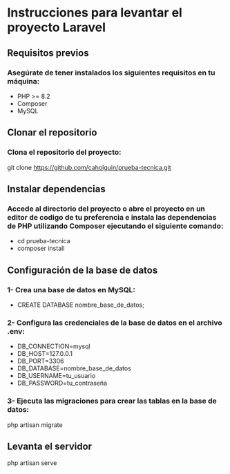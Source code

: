 # Instrucciones para levantar el proyecto Laravel

## Requisitos previos

### Asegúrate de tener instalados los siguientes requisitos en tu máquina:

- PHP >= 8.2
- Composer
- MySQL

## Clonar el repositorio

### Clona el repositorio del proyecto:

git clone https://github.com/caholguin/prueba-tecnica.git

## Instalar dependencias

### Accede al directorio del proyecto o abre el proyecto en un editor de codigo de tu preferencia e instala las dependencias de PHP utilizando Composer ejecutando el siguiente comando:

- cd prueba-tecnica
- composer install

## Configuración de la base de datos

### 1- Crea una base de datos en MySQL:

- CREATE DATABASE nombre_base_de_datos;

### 2- Configura las credenciales de la base de datos en el archivo .env:

- DB_CONNECTION=mysql
- DB_HOST=127.0.0.1
- DB_PORT=3306
- DB_DATABASE=nombre_base_de_datos
- DB_USERNAME=tu_usuario
- DB_PASSWORD=tu_contraseña


### 3- Ejecuta las migraciones para crear las tablas en la base de datos:

php artisan migrate

## Levanta el servidor

php artisan serve


